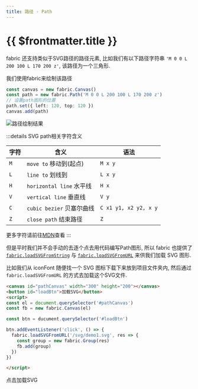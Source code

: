 ```yaml
---
title: 路径 - Path
---
```


# {{ $frontmatter.title }}

fabric 还支持类似于SVG路径的路径元素, 比如我们有以下路径字符串
`'M 0 0 L 200 100 L 170 200 z'`, 该路径为一个三角形.

我们使用fabric来绘制该路径

```ts
const canvas = new fabric.Canvas()
const path = new fabric.Path('M 0 0 L 200 100 L 170 200 z')
// 设置path图形的位置
path.set({ left: 120, top: 120 })
canvas.add(path)
```

<Image src="/imgs/shape_triangle.png" title="路径绘制结果" />

:::details SVG path相关字符含义

| 字符 | 含义                      | 语法                  |
| ---- | ------------------------- | --------------------- |
| `M`  | `move to` 移动到(起点)    | `M x y`               |
| `L`  | `line to` 划线到          | `L x y`               |
| `H`  | `horizontal line` 水平线  | `H x`                 |
| `V`  | `vertical line` 垂直线    | `V y`                 |
| `C`  | `cubic bezier` 贝塞尔曲线 | `C x1 y1, x2 y2, x y` |
| `Z`  | `close path` 结束路径     | `Z`                   |

更多字符请前往[MDN](https://developer.mozilla.org/en-US/docs/Web/SVG/Tutorial/Paths)查看
:::

但是平时我们并不会手动的去逐个点去用代码编写Path图形, 所以 fabric 也提供了 [`fabric.loadSVGFromString`](../apis/canvas/parts/loadSVGFromString.md)
与 [`fabric.loadSVGFromURL`](../apis/canvas/parts/loadSVGFromURL.md) 来供我们加载 SVG 图形.

比如我们从 iconFont 随便找一个 SVG 图标下载下来放到项目文件夹内, 然后通过 `fabric.loadSVGFromURL` 的方式去加载这个SVG文件.

```html
<canvas id="pathCanvas" width="300" height="200"></canvas>
<button id="loadBtn">加载SVG</button>
<script>
const el = document.querySelector('#pathCanvas')
const fb = new fabric.Canvas(el)

const btn = ducument.querySelector('#loadBtn')

btn.addEventListener('click', () => {
  fabric.loadSVGFromURL('/svg/demo1.svg', res => {
    const group = new fabric.Group(res)
    fb.add(group)
  })
})

</script>
```

<Demo>
<canvas ref="pathCanvas" width="500" height="200"></canvas>
<Btn @click="load">点击加载SVG</Btn>
</Demo>

<script setup lang="ts">
import { ref, onMounted } from 'vue'
import { fabric } from 'fabric'
import Empty from '/svg/demo1.svg'

console.log(Empty)

const pathCanvas = ref()

const pathFb = ref(null)

onMounted(() => {
  const f = new fabric.Canvas(pathCanvas.value)
  pathFb.value = f
  
})

function load() {
  fabric.loadSVGFromURL(Empty, (results) => {
    const group = new fabric.Group(results)
    pathFb.value.add(group)
  })
}

</script>

